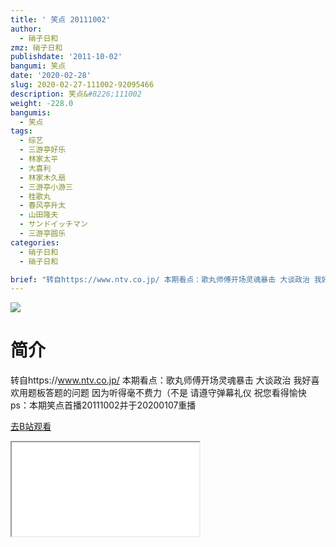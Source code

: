 ```yaml
---
title: ' 笑点 20111002'
author:
  - 硝子日和
zmz: 硝子日和
publishdate: '2011-10-02'
bangumi: 笑点
date: '2020-02-28'
slug: 2020-02-27-111002-92095466
description: 笑点&#8226;111002
weight: -228.0
bangumis:
  - 笑点
tags:
  - 综艺
  - 三游亭好乐
  - 林家太平
  - 大喜利
  - 林家木久扇
  - 三游亭小游三
  - 桂歌丸
  - 春风亭升太
  - 山田隆夫
  - サンドイッチマン
  - 三游亭圆乐
categories:
  - 硝子日和
  - 硝子日和

brief: "转自https://www.ntv.co.jp/ 本期看点：歌丸师傅开场灵魂暴击 大谈政治 我好喜欢用题板答题的问题 因为听得毫不费力（不是 请遵守弹幕礼仪 祝您看得愉快 ps：本期笑点首播20111002并于20200107重播"
---
```

![](https://raw.githubusercontent.com/tcgriffith/owaraisite/master/static/tmpimg/97ee5bb6faf5545860820147ea85254ce67ccd8f.jpg.480.jpg)
# 简介  
转自https://www.ntv.co.jp/
本期看点：歌丸师傅开场灵魂暴击 大谈政治
我好喜欢用题板答题的问题 因为听得毫不费力（不是
请遵守弹幕礼仪 祝您看得愉快
ps：本期笑点首播20111002并于20200107重播  

[去B站观看](https://www.bilibili.com/video/av92095466/)
<div class ="resp-container"><iframe class="testiframe" src="//player.bilibili.com/player.html?aid=92095466"", scrolling="no", allowfullscreen="true" > </iframe></div> 
